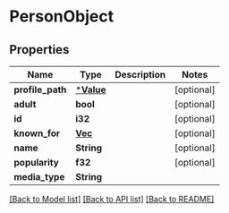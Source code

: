 # PersonObject

## Properties

Name | Type | Description | Notes
------------ | ------------- | ------------- | -------------
**profile_path** | [***Value**](.md) |  | [optional] 
**adult** | **bool** |  | [optional] 
**id** | **i32** |  | [optional] 
**known_for** | [**Vec<Value>**](Value.md) |  | [optional] 
**name** | **String** |  | [optional] 
**popularity** | **f32** |  | [optional] 
**media_type** | **String** |  | 

[[Back to Model list]](../README.md#documentation-for-models) [[Back to API list]](../README.md#documentation-for-api-endpoints) [[Back to README]](../README.md)


